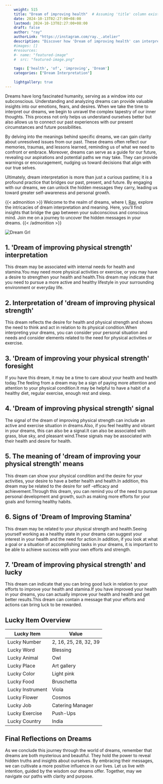 ```yaml
---
    weight: 515
    title: "Dream of improving health"  # Assuming 'title' column exists
    date: 2024-10-13T02:27:00+08:00
    lastmod: 2024-10-13T02:27:00+08:00
    draft: false
    author: "ray"
    authorLink: "https://instagram.com/ray._.atelier"
    description: "Discover how 'Dream of improving health' can interpret your future and uncover its significant meanings in your life."
    #images: []
    #resources:
    #- name: "featured-image"
    #  src: "featured-image.png"
    
    tags: ['health', 'of', 'improving', 'Dream']
    categories: ["Dream Interpretation"]
    
    lightgallery: true
---
```

    
Dreams have long fascinated humanity, serving as a window into our subconscious. Understanding and analyzing dreams can provide valuable insights into our emotions, fears, and desires. When we take the time to interpret our dreams, we begin to unravel the complex tapestry of our inner thoughts. This process not only helps us understand ourselves better but also allows us to connect our past experiences with our present circumstances and future possibilities.

By delving into the meanings behind specific dreams, we can gain clarity about unresolved issues from our past. These dreams often reflect our memories, traumas, and lessons learned, reminding us of what we need to confront or embrace. Moreover, dreams can serve as a guide for our future, revealing our aspirations and potential paths we may take. They can provide warnings or encouragement, nudging us toward decisions that align with our true selves.

Ultimately, dream interpretation is more than just a curious pastime; it is a profound practice that bridges our past, present, and future. By engaging with our dreams, we can unlock the hidden messages they carry, leading us toward greater self-awareness and personal growth.

{{< admonition >}}
Welcome to the realm of dreams, where I, [Ray](https://instagram.com/ray._.atelier), explore the intricacies of dream interpretation and meaning. Here, you’ll find insights that bridge the gap between your subconscious and conscious mind. Join me on a journey to uncover the hidden messages in your dreams.
{{< /admonition >}}

![Dream Grl](https://cdn.pixabay.com/photo/2017/11/02/03/35/gothic-2910057_1280.jpg "Dream Grl")

## 1. 'Dream of improving physical strength' interpretation
This dream may be associated with internal needs for health and stamina.You may need more physical activities or exercise, or you may have a desire to strengthen your health and health.This dream may indicate that you need to pursue a more active and healthy lifestyle in your surrounding environment or everyday life.

## 2. Interpretation of 'dream of improving physical strength'
This dream reflects the desire for health and physical strength and shows the need to think and act in relation to its physical condition.When interpreting your dreams, you can consider your personal situation and needs and consider elements related to the need for physical activities or exercise.

## 3. 'Dream of improving your physical strength' foresight
If you have this dream, it may be a time to care about your health and health today.The feeling from a dream may be a sign of paying more attention and attention to your physical condition.It may be helpful to have a habit of a healthy diet, regular exercise, enough rest and sleep.

## 4. 'Dream of improving physical strength' signal
The signal of the dream of improving physical strength can include an active and exercise situation in dreams.Also, if you feel healthy and vibrant in your dreams, this can also be a signal.It can also be associated with grass, blue sky, and pleasant wind.These signals may be associated with their health and desire for health.

## 5. The meaning of 'dream of improving your physical strength' means
This dream can show your physical condition and the desire for your activities, your desire to have a better health and health.In addition, this dream may be related to the desire for self -efficacy and achievement.Through this dream, you can remind you of the need to pursue personal development and growth, such as making more efforts for your goals and forming healthy habits.

## 6. Signs of 'Dream of Improving Stamina'
This dream may be related to your physical strength and health.Seeing yourself working as a healthy state in your dreams can suggest your interest in your health and the need for action.In addition, if you look at what a goal or a situation of accomplishing tasks in your dreams, it is important to be able to achieve success with your own efforts and strength.

## 7. 'Dream of improving physical strength' and lucky
This dream can indicate that you can bring good luck in relation to your efforts to improve your health and stamina.If you have improved your health in your dreams, you can actually improve your health and health and get better results.This dream can contain a message that your efforts and actions can bring luck to be rewarded.

## Lucky Item Overview
| Lucky Item          | Value              |
|---------------|--------------------|
| Lucky Number        | 2, 16, 25, 28, 32, 39  |
| Lucky Word          | Blessing |
| Lucky Animal        | Owl |
| Lucky Place         | Art gallery     |
| Lucky Color         | Light pink     |
| Lucky Food          | Bruschetta      |
| Lucky Instrument    | Viola |
| Lucky Flower        | Cosmos    |
| Lucky Job           | Catering Manager       |
| Lucky Exercise      | Push-Ups  |
| Lucky Country       | India    |


##  Final Reflections on Dreams

As we conclude this journey through the world of dreams, remember that dreams are both mysterious and beautiful. They hold the power to reveal hidden truths and insights about ourselves. By embracing their messages, we can cultivate a more positive influence in our lives. Let us live with intention, guided by the wisdom our dreams offer. Together, may we navigate our paths with clarity and purpose.
